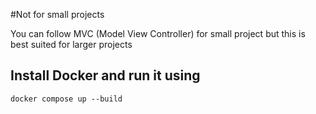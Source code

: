 #Not for small projects

You can follow MVC (Model View Controller) for small project but this is best suited for larger projects

## Install Docker and run it using

```
docker compose up --build
```
